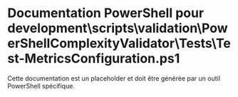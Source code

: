 # Documentation PowerShell pour development\scripts\validation\PowerShellComplexityValidator\Tests\Test-MetricsConfiguration.ps1

Cette documentation est un placeholder et doit être générée par un outil PowerShell spécifique.
